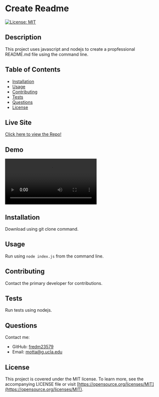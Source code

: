 
# Create Readme

[![License: MIT](https://img.shields.io/badge/License-MIT-yellow.svg)](https://opensource.org/licenses/MIT)

## Description
This project uses javascript and nodejs to create a propfessional README.md file using the command line.

## Table of Contents
- [Installation](#installation)
- [Usage](#usage)
- [Contributing](#contributing)
- [Tests](#tests)
- [Questions](#questions)
- [License](#license)

## Live Site
[Click here to view the Repo!](https://github.com/fredm23579/create-readme)
  
## Demo
![Demo](video/create-readme.mp4)
  
## Installation
Download using git clone command.

## Usage
Run using `node index.js` from the command line.

## Contributing
Contact the primary developer for contributions.

## Tests
Run tests using nodejs.

## Questions
Contact me:
* GitHub: [fredm23579](https://github.com/fredm23579)
* Email: motta@g.ucla.edu
  
## License
This project is covered under the MIT license. To learn more, see the accompanying LICENSE file or visit [https://opensource.org/licenses/MIT](https://opensource.org/licenses/MIT).
  